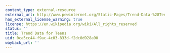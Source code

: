 ```yaml
---
content_type: external-resource
external_url: http://www.pewinternet.org/Static-Pages/Trend-Data-%28Teens%29.aspx
has_external_license_warning: true
license: https://en.wikipedia.org/wiki/All_rights_reserved
status: ''
title: Trend Data for Teens
uid: 0ca5cc44-f9ac-4c03-833d-f2dc0d928a90
wayback_url: ''
---
```

